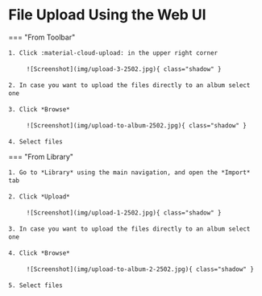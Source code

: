 # File Upload Using the Web UI #

=== "From Toolbar"

    1. Click :material-cloud-upload: in the upper right corner

         ![Screenshot](img/upload-3-2502.jpg){ class="shadow" }

    2. In case you want to upload the files directly to an album select one

    3. Click *Browse*

         ![Screenshot](img/upload-to-album-2502.jpg){ class="shadow" }

    4. Select files



=== "From Library"

    1. Go to *Library* using the main navigation, and open the *Import* tab

    2. Click *Upload*

         ![Screenshot](img/upload-1-2502.jpg){ class="shadow" }

    3. In case you want to upload the files directly to an album select one

    4. Click *Browse*

         ![Screenshot](img/upload-to-album-2-2502.jpg){ class="shadow" }

    5. Select files

